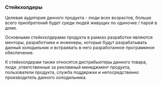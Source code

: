 ### Стейкхолдеры

Целевая аудитория данного продукта - люди всех возрастов, больше всего приобретений будет среди людей живущих по одиночке / парой в доме. 

Основными стейкхолдерами продукта в рамках разработки являются менторы, разработчики и инженеры, которые будут разрабатывать данный холодильник и встраивать в него разработанное программное обеспечение. 

К стейкхолдерам также относятся дистрибьютеры данного товара, люди ,ответственные за рекламный менеджмент продукта, пользователи продукта, служба поддержки и непосредственно производитель данного холодильника. 
